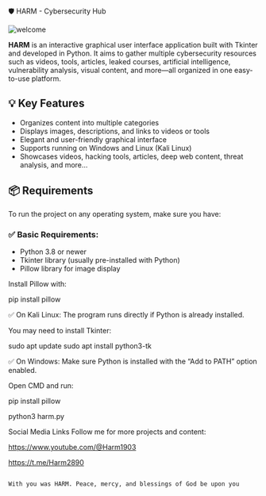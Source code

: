 🛡️ HARM - Cybersecurity Hub


![welcome](https://github.com/user-attachments/assets/c9de7075-f268-4f29-8a78-e05363e8c461)


**HARM** is an interactive graphical user interface application built with Tkinter and developed in Python. It aims to gather multiple cybersecurity resources such as videos, tools, articles, leaked courses, artificial intelligence, vulnerability analysis, visual content, and more—all organized in one easy-to-use platform.

## 💡 Key Features

- Organizes content into multiple categories  
- Displays images, descriptions, and links to videos or tools  
- Elegant and user-friendly graphical interface  
- Supports running on Windows and Linux (Kali Linux)  
- Showcases videos, hacking tools, articles, deep web content, threat analysis, and more...

## 📦 Requirements

To run the project on any operating system, make sure you have:

### ✅ Basic Requirements:
- Python 3.8 or newer  
- Tkinter library (usually pre-installed with Python)  
- Pillow library for image display  

Install Pillow with:

pip install pillow


✅ On Kali Linux:
The program runs directly if Python is already installed.

You may need to install Tkinter:

sudo apt update
sudo apt install python3-tk

✅ On Windows:
Make sure Python is installed with the “Add to PATH” option enabled.

Open CMD and run:

pip install pillow

python3 harm.py


 Social Media Links
Follow me for more projects and content:

https://www.youtube.com/@Harm1903

https://t.me/Harm2890


                                                                            
                                                                            
                                                                         With you was HARM. Peace, mercy, and blessings of God be upon you

